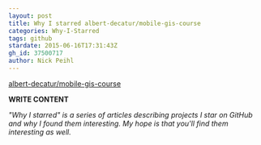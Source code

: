 ```yaml
---
layout: post
title: Why I starred albert-decatur/mobile-gis-course
categories: Why-I-Starred
tags: github
stardate: 2015-06-16T17:31:43Z
gh_id: 37500717
author: Nick Peihl
---
```


[albert-decatur/mobile-gis-course](star.repo.html_url)

**WRITE CONTENT**

*"Why I starred" is a series of articles describing projects I star on GitHub and why I found them interesting. My hope is that you'll find them interesting as well.*

